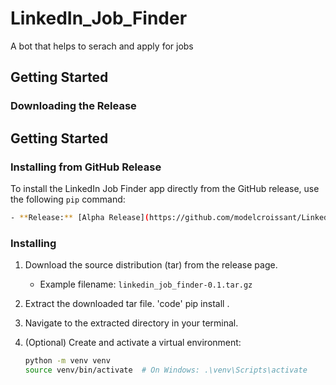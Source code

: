 # LinkedIn_Job_Finder
A bot that helps to serach and apply for jobs

## Getting Started

### Downloading the Release

## Getting Started

### Installing from GitHub Release

To install the LinkedIn Job Finder app directly from the GitHub release, use the following `pip` command:

```bash
- **Release:** [Alpha Release](https://github.com/modelcroissant/LinkedIn_Job_Finder/releases/tag/alpha)
```

### Installing

1. Download the source distribution (tar) from the release page.
   - Example filename: `linkedin_job_finder-0.1.tar.gz`

2. Extract the downloaded tar file.
'code' pip install .

4. Navigate to the extracted directory in your terminal.

5. (Optional) Create and activate a virtual environment:
   ```bash
   python -m venv venv
   source venv/bin/activate  # On Windows: .\venv\Scripts\activate

